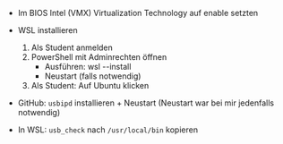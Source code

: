 - Im BIOS Intel (VMX) Virtualization Technology auf enable setzten

- WSL installieren

    1. Als Student anmelden
    2. PowerShell mit Adminrechten öffnen
        - Ausführen: wsl --install
        - Neustart (falls notwendig)
    3. Als Student: Auf Ubuntu klicken

 - GitHub: `usbipd` installieren + Neustart
   (Neustart war bei mir jedenfalls notwendig)

 - In WSL: `usb_check` nach `/usr/local/bin` kopieren
